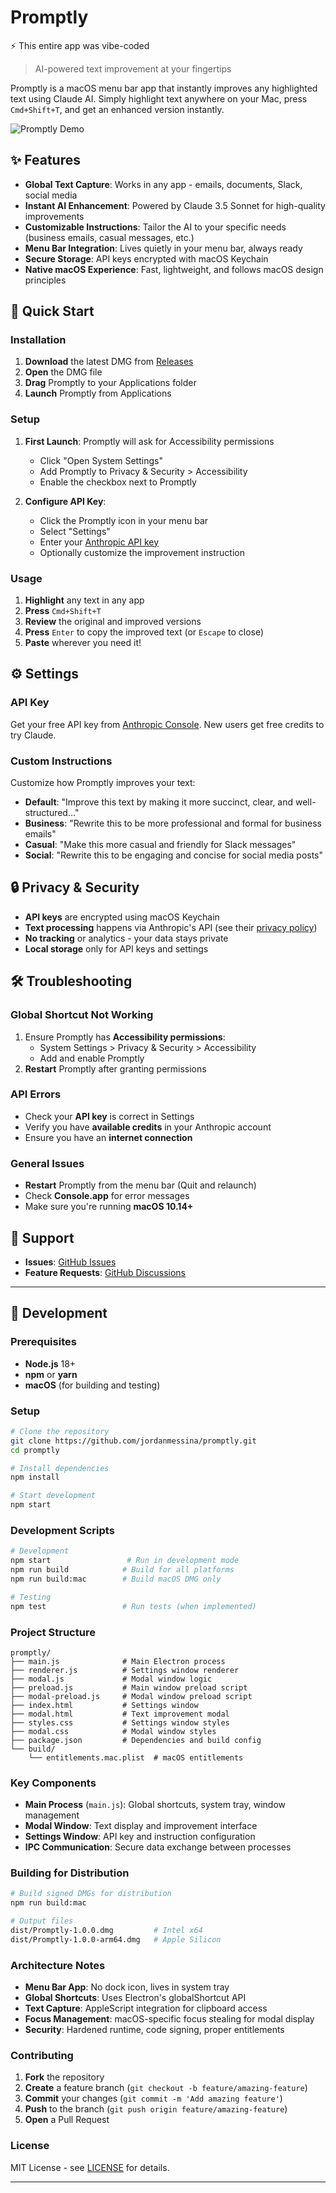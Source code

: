 # Promptly

⚡ This entire app was vibe-coded

> AI-powered text improvement at your fingertips

Promptly is a macOS menu bar app that instantly improves any highlighted text using Claude AI. Simply highlight text anywhere on your Mac, press `Cmd+Shift+T`, and get an enhanced version instantly.

![Promptly Demo](demo/demo.gif)

## ✨ Features

- **Global Text Capture**: Works in any app - emails, documents, Slack, social media
- **Instant AI Enhancement**: Powered by Claude 3.5 Sonnet for high-quality improvements
- **Customizable Instructions**: Tailor the AI to your specific needs (business emails, casual messages, etc.)
- **Menu Bar Integration**: Lives quietly in your menu bar, always ready
- **Secure Storage**: API keys encrypted with macOS Keychain
- **Native macOS Experience**: Fast, lightweight, and follows macOS design principles

## 🚀 Quick Start

### Installation

1. **Download** the latest DMG from [Releases](../../releases)
2. **Open** the DMG file
3. **Drag** Promptly to your Applications folder
4. **Launch** Promptly from Applications

### Setup

1. **First Launch**: Promptly will ask for Accessibility permissions
   - Click "Open System Settings"
   - Add Promptly to Privacy & Security > Accessibility
   - Enable the checkbox next to Promptly

2. **Configure API Key**: 
   - Click the Promptly icon in your menu bar
   - Select "Settings"
   - Enter your [Anthropic API key](https://console.anthropic.com/)
   - Optionally customize the improvement instruction

### Usage

1. **Highlight** any text in any app
2. **Press** `Cmd+Shift+T`
3. **Review** the original and improved versions
4. **Press** `Enter` to copy the improved text (or `Escape` to close)
5. **Paste** wherever you need it!

## ⚙️ Settings

### API Key
Get your free API key from [Anthropic Console](https://console.anthropic.com/). New users get free credits to try Claude.

### Custom Instructions
Customize how Promptly improves your text:

- **Default**: "Improve this text by making it more succinct, clear, and well-structured..."
- **Business**: "Rewrite this to be more professional and formal for business emails"
- **Casual**: "Make this more casual and friendly for Slack messages"
- **Social**: "Rewrite this to be engaging and concise for social media posts"

## 🔒 Privacy & Security

- **API keys** are encrypted using macOS Keychain
- **Text processing** happens via Anthropic's API (see their [privacy policy](https://www.anthropic.com/privacy))
- **No tracking** or analytics - your data stays private
- **Local storage** only for API keys and settings

## 🛠️ Troubleshooting

### Global Shortcut Not Working
1. Ensure Promptly has **Accessibility permissions**:
   - System Settings > Privacy & Security > Accessibility
   - Add and enable Promptly
2. **Restart** Promptly after granting permissions

### API Errors
- Check your **API key** is correct in Settings
- Verify you have **available credits** in your Anthropic account
- Ensure you have an **internet connection**

### General Issues
- **Restart** Promptly from the menu bar (Quit and relaunch)
- Check **Console.app** for error messages
- Make sure you're running **macOS 10.14+**

## 💝 Support

- **Issues**: [GitHub Issues](../../issues)
- **Feature Requests**: [GitHub Discussions](../../discussions)

---

## 🔧 Development

### Prerequisites

- **Node.js** 18+ 
- **npm** or **yarn**
- **macOS** (for building and testing)

### Setup

```bash
# Clone the repository
git clone https://github.com/jordanmessina/promptly.git
cd promptly

# Install dependencies
npm install

# Start development
npm start
```

### Development Scripts

```bash
# Development
npm start                 # Run in development mode
npm run build            # Build for all platforms
npm run build:mac        # Build macOS DMG only

# Testing
npm test                 # Run tests (when implemented)
```

### Project Structure

```
promptly/
├── main.js              # Main Electron process
├── renderer.js          # Settings window renderer
├── modal.js             # Modal window logic
├── preload.js           # Main window preload script
├── modal-preload.js     # Modal window preload script
├── index.html           # Settings window
├── modal.html           # Text improvement modal
├── styles.css           # Settings window styles
├── modal.css            # Modal window styles
├── package.json         # Dependencies and build config
└── build/
    └── entitlements.mac.plist  # macOS entitlements
```

### Key Components

- **Main Process** (`main.js`): Global shortcuts, system tray, window management
- **Modal Window**: Text display and improvement interface  
- **Settings Window**: API key and instruction configuration
- **IPC Communication**: Secure data exchange between processes

### Building for Distribution

```bash
# Build signed DMGs for distribution
npm run build:mac

# Output files
dist/Promptly-1.0.0.dmg         # Intel x64
dist/Promptly-1.0.0-arm64.dmg   # Apple Silicon
```

### Architecture Notes

- **Menu Bar App**: No dock icon, lives in system tray
- **Global Shortcuts**: Uses Electron's globalShortcut API
- **Text Capture**: AppleScript integration for clipboard access
- **Focus Management**: macOS-specific focus stealing for modal display
- **Security**: Hardened runtime, code signing, proper entitlements

### Contributing

1. **Fork** the repository
2. **Create** a feature branch (`git checkout -b feature/amazing-feature`)
3. **Commit** your changes (`git commit -m 'Add amazing feature'`)
4. **Push** to the branch (`git push origin feature/amazing-feature`)
5. **Open** a Pull Request

### License

MIT License - see [LICENSE](LICENSE) for details.

---
